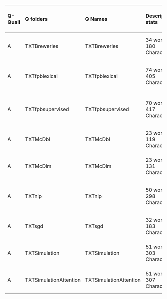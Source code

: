 |Q-Quali |Q folders              |Q Names                |Descriptions stats           |Keywords stats            |Meta Info data fields       |
|:-------|:----------------------|:----------------------|:----------------------------|:-------------------------|:---------------------------|
|A       |TXTBreweries           |TXTBreweries           |34 word(s), 180 Character(s) |8: 5 (standard), 3 (new)  |q, p, a, d, k, df, e, sa    |
|A       |TXTfpblexical          |TXTfpblexical          |74 word(s), 405 Character(s) |9: 4 (standard), 5 (new)  |q, p, a, d, k, df, e, s, sa |
|A       |TXTfpbsupervised       |TXTfpbsupervised       |70 word(s), 417 Character(s) |12: 7 (standard), 5 (new) |q, p, a, d, k, df, e, s, sa |
|A       |TXTMcDbl               |TXTMcDbl               |23 word(s), 119 Character(s) |9: 4 (standard), 5 (new)  |q, p, a, d, k, df, e, sa    |
|A       |TXTMcDlm               |TXTMcDlm               |23 word(s), 131 Character(s) |9: 4 (standard), 5 (new)  |q, p, a, d, k, df, e, sa    |
|A       |TXTnlp                 |TXTnlp                 |50 word(s), 298 Character(s) |10: 3 (standard), 7 (new) |q, p, a, d, k, df, e, s, sa |
|A       |TXTsgd                 |TXTsgd                 |32 word(s), 183 Character(s) |10: 9 (standard), 1 (new) |q, p, a, d, k, s, sa        |
|A       |TXTSimulation          |TXTSimulation          |51 word(s), 303 Character(s) |9: 9 (standard), 0 (new)  |q, p, a, d, k, df, e, sa    |
|A       |TXTSimulationAttention |TXTSimulationAttention |51 word(s), 307 Character(s) |9: 9 (standard), 0 (new)  |q, p, a, d, k, df, e, sa    |

